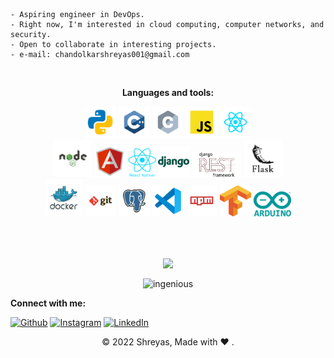 <!-- <table align="center">
  <tr>
  <td valign="top"><div>
 <kbd>
<img src="images/Hello2.gif" width="200" height="200"/>    <p align = "right"> 
 </kbd>
</div></td>
    <td valign="top"><div>
- 🔭 I’m currently working on : <b>Dockerization and database</b><br/>
- 🌱 I’m currently learning : <b>DevOps and networks</b><br/>
- 💬 Ask me about : <b>Backend development</b><br/>
- 📫 How to reach me: <b>chandolkarshreyas001@gmail.com</b>
</div>
<br/>

</td>
  </tr>
</table> -->
```
- Aspiring engineer in DevOps.
- Right now, I'm interested in cloud computing, computer networks, and security.
- Open to collaborate in interesting projects.
- e-mail: chandolkarshreyas001@gmail.com
```
<br/>
<p align="center" >
  <b>Languages and tools:</b>
</p>

<p align="center">
	<img src="images/python.svg" width="50" height="50"/>
	<img src="images/c++.svg" width="50" height="50"/>
	<img src="images/c.svg" width="50" height="50"/>
	<img src="images/javascript.svg" width="50" height="50"/>
	<img src="images/react.svg" width="50" height="50"/><br>
	<img src="images/nodejs.svg" width="60" height="60"/>
	<img src="images/angular.svg" width="50" height="50"/>
	<img src="images/reactnative.png" width="45" height="50"/>
	<img src="images/django.svg" width="50" height="50"/>
	<img src="images/drf.png" width="80" height="40"/>
	<img src="images/flask.svg" width="60" height="60"/><br>
	<img src="images/docker.svg" width="60" height="60"/>
	<img src="images/git.svg" width="50" height="50"/>
	<img src="images/postgresql.svg" width="50" height="50"/>
	<img src="images/vscode.svg" width="50" height="50"/>
	<img src="images/npm.svg" width="50" height="50"/>
	<img src="images/tensorflow.png" width="50" height="50"/>
	<img src="images/arduino.png" width="60" height="40"/>
</p>
<br/><br/>

<!-- <div align = "center">

[![trophy](https://github-profile-trophy.vercel.app/?username=Chandolkar001)](https://github.com/ryo-ma/github-profile-trophy)

</div> -->

	



<!-- 
<p align="center">
<table align="center">
  <tr>
 <img align="center" src="https://github-readme-streak-stats.herokuapp.com?user=Chandolkar001&hide_border=true&date_format=M%20j%5B%2C%20Y%5D" alt="My github stats" />
<img align="center" src="https://github-readme-stats.vercel.app/api?username=Chandolkar001&show_icons=true&include_all_commits=true&hide_border=true" alt="My github stats" />
  </tr>
  <tr align="center">
<img align="center" src="https://github-readme-stats.vercel.app/api/top-langs/?username=Chandolkar001&layout=compact&hide_border=true" />
  </tr>
</table>
<p> -->
<p align="center"><img height="180em" src="https://github-readme-stats.vercel.app/api?username=Chandolkar001&show_icons=true&theme=radical&count_private=true&include_all_commits=true" align = "center"></p>

<p align="center"><img height="180em" src="https://github-profile-summary-cards.vercel.app/api/cards/profile-details?username=Chandolkar001&theme=github" alt="ingenious" align = "center"/></p>


<b>Connect with me:</b>

[<img alt="Github" src="https://img.shields.io/badge/GitHub-%2312100E.svg?&style=for-the-badge&logo=Github&logoColor=white" />](https://github.com/Chandolkar001)
[<img alt="Instagram" src="https://img.shields.io/badge/Instagram-E4405F?style=for-the-badge&logo=instagram&logoColor=white" />](https://www.instagram.com/shreyasc_01/)
[<img alt="LinkedIn" src="https://img.shields.io/badge/LinkedIn-0077B5?style=for-the-badge&logo=linkedin&logoColor=white" />](https://www.linkedin.com/in/shreyas-chandolkar-056847214/)

<p align="center"> © 2022 Shreyas, Made with ❤️ . </p>


